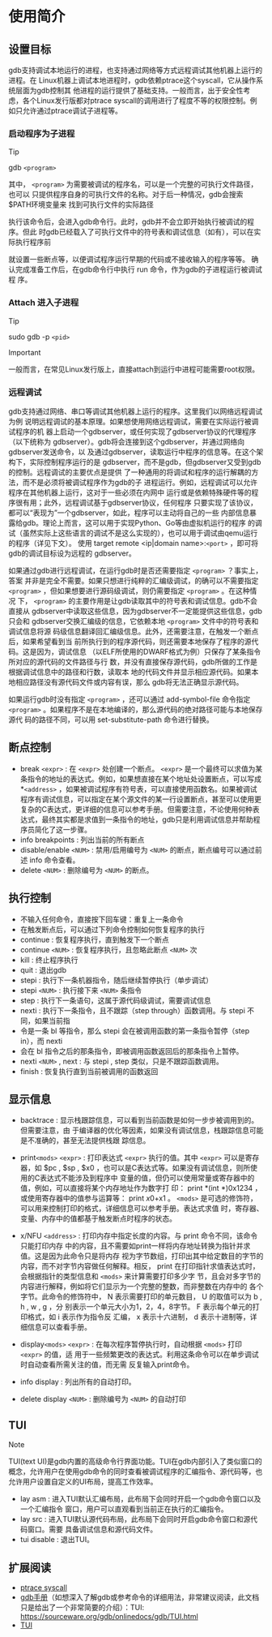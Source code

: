 # 使用简介

## 设置目标

gdb支持调试本地运行的进程，也支持通过网络等方式远程调试其他机器上运行的进程。在
Linux机器上调试本地进程时，gdb依赖ptrace这个syscall，它从操作系统层面为gdb控制其
他进程的运行提供了基础支持。一般而言，出于安全性考虑，各个Linux发行版都对ptrace
syscall的调用进行了程度不等的权限控制。例如只允许通过ptrace调试子进程等。

### 启动程序为子进程

> [!TIP]
> gdb `<program>`

其中， `<program>` 为需要被调试的程序名，可以是一个完整的可执行文件路径，也可以
只提供程序自身的可执行文件的名称。对于后一种情况，gdb会搜索$PATH环境变量来
找到可执行文件的实际路径

执行该命令后，会进入gdb命令行。此时，gdb并不会立即开始执行被调试的程序。但此
时gdb已经载入了可执行文件中的符号表和调试信息（如有），可以在实际执行程序前

就设置一些断点等，以便调试程序运行早期的代码或不接收输入的程序等等。
确认完成准备工作后，在gdb命令行中执行 run 命令，作为gdb的子进程运行被调试程
序。

### Attach 进入子进程

> [!TIP]
> sudo gdb -p `<pid>`

> [!IMPORTANT]
> 一般而言，在常见Linux发行版上，直接attach到运行中进程可能需要root权限。

### 远程调试

gdb支持通过网络、串口等调试其他机器上运行的程序。这里我们以网络远程调试为例
说明远程调试的基本原理。如果想使用网络远程调试，需要在实际运行被调试程序的机
器上启动一个gdbserver，或任何实现了gdbserver协议的代理程序（以下统称为
gdbserver）。gdb将会连接到这个gdbserver，并通过网络向gdbserver发送命令，以
及通过gdbserver，读取运行中程序的信息等。在这个架构下，实际控制程序运行的是
gdbserver，而不是gdb，但gdbserver又受到gdb的控制。远程调试的主要优点是提供
了一种通用的将调试和程序的运行解耦的方法，而不是必须将被调试程序作为gdb的子
进程运行。例如，远程调试可以允许程序在其他机器上运行，这对于一些必须在内网中
运行或是依赖特殊硬件等的程序很有用；此外，远程调试基于gdbserver协议，任何程序
只要实现了该协议，都可以“表现为”一个gdbserver，如此，程序可以主动将自己的一些
内部信息暴露给gdb。理论上而言，这可以用于实现Python、Go等由虚拟机运行的程序
的调试（虽然实际上这些语言的调试不是这么实现的），也可以用于调试由qemu运行
的程序（详见下文）。
使用 target remote <ip|domain name>:`<port>` ，即可将gdb的调试目标设为远程的
gdbserver。

如果通过gdb进行远程调试，在运行gdb时是否还需要指定 `<program>` ？事实上，答案
并非是完全不需要。如果只想进行纯粹的汇编级调试，的确可以不需要指定
`<program>` ，但如果想要进行源码级调试，则仍需要指定 `<program>` 。在这种情况
下， `<program>` 的主要作用是让gdb读取其中的符号表和调试信息。gdb不会直接从
gdbserver中读取这些信息，因为gdbserver不一定能提供这些信息，gdb只会和
gdbserver交换汇编级的信息，它依赖本地 `<program>` 文件中的符号表和调试信息将源
码级信息翻译回汇编级信息。此外，还需要注意，在触发一个断点后，如果希望看到当
前所执行到的程序源代码，则还需要本地保存了程序的源代码。这是因为，调试信息
（以ELF所使用的DWARF格式为例）只保存了某条指令所对应的源代码的文件路径与行
数，并没有直接保存源代码，gdb所做的工作是根据调试信息中的路径和行数，读取本
地的代码文件并显示相应源代码。如果本地相应路径没有源代码文件或内容有误，那么
gdb将无法正确显示源代码。

如果运行gdb时没有指定 `<program>` ，还可以通过 add-symbol-file 命令指定
`<program>` 。如果程序不是在本地编译的，那么源代码的绝对路径可能与本地保存源代
码的路径不同，可以用 set-substitute-path 命令进行替换。

## 断点控制

- break `<expr>` : 在 `<expr>` 处创建一个断点。 `<expr>` 是一个最终可以求值为某条指令的地址的表达式。例如，如果想直接在某个地址处设置断点，可以写成 *`<address>` ，如果被调试程序有符号表，可以直接使用函数名。如果被调试程序有调试信息，可以指定在某个源文件的某一行设置断点，甚至可以使用更复杂的C表达式，更详细的信息可以参考手册。但需要注意，不论使用何种表达式，最终其实都是求值到一条指令的地址，gdb只是利用调试信息并帮助程
序员简化了这一步骤。
- info breakpoints : 列出当前的所有断点
- disable/enable `<NUM>` : 禁用/启用编号为 `<NUM>` 的断点，断点编号可以通过前述 info 命令查看。
- delete `<NUM>` : 删除编号为 `<NUM>` 的断点。

## 执行控制

- 不输入任何命令，直接按下回车键：重复上一条命令
- 在触发断点后，可以通过下列命令控制如何恢复程序的执行
- continue : 恢复程序执行，直到触发下一个断点
- continue `<NUM>` : 恢复程序执行，且忽略此断点 `<NUM>` 次
- kill : 终止程序执行
- quit : 退出gdb
- stepi : 执行下一条机器指令，随后继续暂停执行（单步调试）
- stepi `<NUM>` : 执行接下来 `<NUM>` 条指令
- step : 执行下一条语句，这属于源代码级调试，需要调试信息
- nexti : 执行下一条指令，且不跟踪（step through）函数调用。与 stepi 不同，如果当前指
- 令是一条 bl 等指令，那么 stepi 会在被调用函数的第一条指令暂停（step in），而 nexti
- 会在 bl 指令之后的那条指令，即被调用函数返回后的那条指令上暂停。
- nexti `<NUM>` , next : 与 stepi , step 类似，只是不跟踪函数调用。
- finish : 恢复执行直到当前被调用的函数返回

## 显示信息

- backtrace : 显示栈跟踪信息，可以看到当前函数是如何一步步被调用到的。但需要注意，由
于编译器的优化等因素，如果没有调试信息，栈跟踪信息可能是不准确的，甚至无法提供栈跟
踪信息。

- print`<mods>` `<expr>` : 打印表达式 `<expr>` 执行的值。其中 `<expr>` 可以是寄存器，如 $pc ,
$sp , $x0 ，也可以是C表达式等。如果没有调试信息，则所使用的C表达式不能涉及到程序中
变量的值，但仍可以使用常量或寄存器中的值，例如，可以直接将某个内存地址作为数字打
印： print *(int *)0x1234 ，或使用寄存器中的值参与运算等： print $x0+$x1 。
`<mods>` 是可选的修饰符，可以用来控制打印的格式，详细信息可以参考手册。表达式求值
时，寄存器、变量、内存中的值都基于触发断点时程序的状态。

- x/NFU `<address>` : 打印内存中指定长度的内容。与 print 命令不同，该命令只能打印内存
中的内容，且不需要如print一样将内存地址转换为指针并求值。这是因为此命令只是将内存
视为字节数组，打印出其中给定数目的字节的内容，而不对字节内容做任何解释。相反，
print 在打印指针求值表达式时，会根据指针的类型信息和 `<mods>` 来计算需要打印多少字
节，且会对多字节的内容进行解释，例如将它们显示为一个完整的整数，而非整数在内存中的
各个字节。此命令的修饰符中， N 表示需要打印的单元数目， U 的取值可以为 b , h , w , g ，分
别表示一个单元大小为1，2，4，8字节。 F 表示每个单元的打印格式，如 i 表示作为指令反
汇编， x 表示十六进制， d 表示十进制等，详细信息可以查看手册。

- display`<mods>` `<expr>` : 在每次程序暂停执行时，自动根据 `<mods>` 打印 `<expr>` 的值，适
用于一些频繁更改的表达式。利用这条命令可以在单步调试时自动查看所需关注的值，而无需
反复输入print命令。

- info display : 列出所有的自动打印。

- delete display `<NUM>` : 删除编号为 `<NUM>` 的自动打印

## TUI

> [!NOTE]
> TUI(text UI)是gdb内置的高级命令行界面功能。TUI在gdb内部引入了类似窗口的概念，允许用户在使用gdb命令的同时查看被调试程序的汇编指令、源代码等，也允许用户设置自定义的UI布局，提高工作效率。

- lay asm : 进入TUI默认汇编布局，此布局下会同时开启一个gdb命令窗口以及一个汇编指令
窗口，用户可以直观看到当前正在执行的汇编指令。
- lay src : 进入TUI默认源代码布局，此布局下会同时开启gdb命令窗口和源代码窗口。需要
具备调试信息和源代码文件。
- tui disable : 退出TUI。

## 扩展阅读

- [ptrace syscall](https://man7.org/linux/man-pages/man2/ptrace.2.html)
- [gdb手册](https://sourceware.org/gdb/onlinedocs/gdb/index.html#SEC_Contents)（如想深入了解gdb或参考命令的详细用法，非常建议阅读，此文档只是给出了一个非常简要的介绍）：TUI: <https://sourceware.org/gdb/onlinedocs/gdb/TUI.html>
- [TUI](https://sourceware.org/gdb/onlinedocs/gdb/TUI.html)
